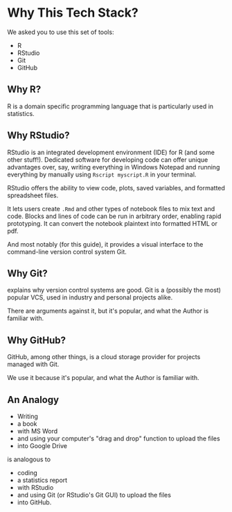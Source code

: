 # Why This Tech Stack?

We asked you to use this set of tools:

- R
- RStudio
- Git
- GitHub

## Why R?

R is a domain specific programming language that is particularly used in
statistics.

## Why RStudio?

RStudio is an integrated development environment (IDE) for R (and some other
stuff!). Dedicated software for developing code can offer unique advantages
over, say, writing everything in Windows Notepad and running everything by
manually using `Rscript myscript.R` in your terminal.

RStudio offers the ability to view code, plots, saved variables, and formatted
spreadsheet files.

It lets users create `.Rmd` and other types of notebook files to mix text and
code. Blocks and lines of code can be run in arbitrary order, enabling rapid
prototyping. It can convert the notebook plaintext into formatted HTML or pdf.

And most notably (for this guide), it provides a visual interface to the
command-line version control system Git.

## Why Git?

[](./why-version-control.md) explains why version control systems are good. Git
is a (possibly the most) popular VCS, used in industry and personal projects
alike.

There are arguments against it, but it's popular, and what the Author is
familiar with.

## Why GitHub?

GitHub, among other things, is a cloud storage provider for projects managed
with Git.

We use it because it's popular, and what the Author is familiar with.

## An Analogy

- Writing
- a book
- with MS Word
- and using your computer's "drag and drop" function to upload the files
- into Google Drive

is analogous to

- coding
- a statistics report
- with RStudio
- and using Git (or RStudio's Git GUI) to upload the files
- into GitHub.
